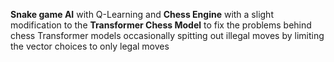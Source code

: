 **Snake game AI** with Q-Learning and 
**Chess Engine** with a slight modification to the **Transformer Chess Model** to fix the problems behind chess Transformer models occasionally spitting out illegal moves by limiting the vector choices to only legal moves
